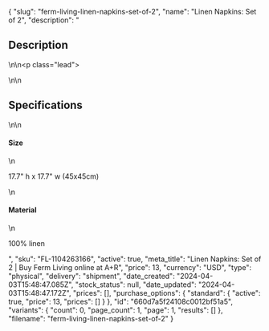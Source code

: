 {
  "slug": "ferm-living-linen-napkins-set-of-2",
  "name": "Linen Napkins: Set of 2",
  "description": "<h2>Description</h2>\n<!-- split -->\n<p class=\"lead\"> </p>\n<!-- split -->\n<h2>Specifications</h2>\n<!-- split -->\n<h4>Size</h4>\n<p>17.7\" h x 17.7\" w (45x45cm)</p>\n<h4>Material</h4>\n<p>100% linen</p>",
  "sku": "FL-1104263166",
  "active": true,
  "meta_title": "Linen Napkins: Set of 2 | Buy Ferm Living online at A+R",
  "price": 13,
  "currency": "USD",
  "type": "physical",
  "delivery": "shipment",
  "date_created": "2024-04-03T15:48:47.085Z",
  "stock_status": null,
  "date_updated": "2024-04-03T15:48:47.172Z",
  "prices": [],
  "purchase_options": {
    "standard": {
      "active": true,
      "price": 13,
      "prices": []
    }
  },
  "id": "660d7a5f24108c0012bf51a5",
  "variants": {
    "count": 0,
    "page_count": 1,
    "page": 1,
    "results": []
  },
  "filename": "ferm-living-linen-napkins-set-of-2"
}